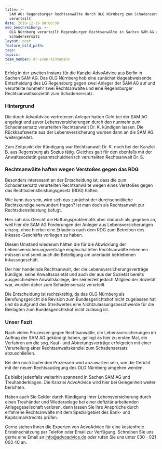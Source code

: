 ```yaml
---
title: >-
  SAM AG: Regensburger Rechtsanwälte durch OLG Nürnberg zum Schadensersatz
  verurteilt
date: 2018-12-19 00:00:00
seo_beschreibung: >-
  OLG Nürnberg verurteilt Regensburger Rechtsanwälte in Sachen SAM AG zum
  Schadensersatz
layout: post
feature_bild_path:
tags:
topics:
team_member: dr-sven-tintemann
---
```


Erfolg in der zweiten Instanz f&uuml;r die Kanzlei AdvoAdvice aus Berlin in Sachen SAM AG. Das OLG N&uuml;rnberg hob eine zun&auml;chst klageabweisende Entscheidung des LG Regensburg gegen zwei Anleger der SAM AG auf und verurteilte nunmehr zwei Rechtsanw&auml;lte und eine Regensburger Rechtsanwaltssoziet&auml;t zum Schadensersatz.&nbsp;

### Hintergrund

Die durch AdvoAdvice vertretenen Anleger hatten Geld bei der SAM AG angelegt und zuvor Lebensversicherungen durch den nunmehr zum Schadensersatz verurteilten Rechtsanwalt Dr. K. k&uuml;ndigen lassen. Die R&uuml;ckkaufswerte aus der Lebensversicherung wurden dann an die SAM AG weitergeleitet.&nbsp;

Zum Zeitpunkt der K&uuml;ndigung war Rechtsanwalt Dr. K. noch bei der Kanzlei B. aus Regensburg als Sozius t&auml;tig. Gleiches galt f&uuml;r den ebenfalls mit der Anwaltssoziet&auml;t gesamtschuldnerisch verurteilten Rechtsanwalt Dr. S.&nbsp;

### Rechtsanw&auml;lte haften wegen Versto&szlig;es gegen das RDG

Besonders interessant an der Entscheidung ist, dass die zum Schadensersatz verurteilten Rechtsanw&auml;lte wegen eines Versto&szlig;es gegen das Rechtsdienstleistungsgesetz (RDG) haften.&nbsp;

Wie kann das sein, wird sich das zun&auml;chst der durchschnittliche Rechtskundige verwundert fragen? Ist man doch als Rechtsanwalt zur Rechtsdienstleistung befugt.&nbsp;

Hier sah das Gericht die Haftungsproblematik aber dadurch als gegeben an, weil hier die SAM AG Forderungen der Anleger aus Lebensversicherungen einzog, ohne hierbei eine Erlaubnis nach dem RDG zum Betreiben des Inkasso-Gesch&auml;fts vorliegen zu haben.&nbsp;

Diesen Umstand wiederum h&auml;tten die f&uuml;r die Abwicklung der Lebensversicherungsvertr&auml;ge eingeschalteten Rechtsanw&auml;lte erkennen m&uuml;ssen und somit auch die Beteiligung am unerlaubt betriebenen Inkassogesch&auml;ft.&nbsp;

Der hier handelnde Rechtsanwalt, der die Lebensversicherungsvertr&auml;ge k&uuml;ndigte, seine Anwaltssoziet&auml;t und auch der aus der Soziet&auml;t bereits ausgeschiedene Anwaltskollege, der seinerzeit jedoch Mitglied der Soziet&auml;t war, wurden daher zum Schadensersatz verurteilt.

Die Entscheidung ist rechtskr&auml;ftig, da das OLG N&uuml;rnberg als Berufungsgericht die Revision zum Bundesgerichtshof nicht zugelassen hat und da aufgrund des Streitwertes eine Nichtzulassungsbeschwerde f&uuml;r die Beklagten zum Bundesgerichtshof nicht zul&auml;ssig ist.&nbsp;

### Unser Fazit&nbsp;

Nach vielen Prozessen gegen Rechtsanw&auml;lte, die Lebensversicherungen im Auftrag der SAM AG gek&uuml;ndigt haben, gelingt es hier zu ersten Mal, ein Verfahren um die sog. Kauf- und Abtretungsvertr&auml;ge erfolgreich mit einer Verurteilung einer Rechtsanwaltskanzlei zum Schadensersatz abzuschlie&szlig;en.&nbsp;

Bei den noch laufenden Prozessen wird abzuwarten sein, wie die Gericht mit der neuen Rechtsauslegung des OLG N&uuml;rnberg umgehen werden.&nbsp;

Es bleibt jedenfalls weiterhin spannend in Sachen SAM AG und Treuh&auml;nderklagen. Die Kanzlei AdvoAdvice wird hier bei Gelegenheit weiter berichten.&nbsp;

Haben auch Sie Gelder durch K&uuml;ndigung Ihrer Lebensversicherung durch einen Treuh&auml;nder und Wiederanlage bei einer defizit&auml;r arbeitenden Anlagegesellschaft verloren, dann lassen Sie Ihre Anspr&uuml;che durch erfahrene Rechtsanw&auml;lte mit dem Spezialgebiet des Bank- und Kapitalmarktrechts pr&uuml;fen.&nbsp;

Gerne stehen Ihnen die Experten von AdvoAdvice f&uuml;r eine kostenfreie Ersteinsch&auml;tzung per Telefon oder Email zur Verf&uuml;gung. Schreiben Sie uns gerne eine Email an info@advoadvice.de oder rufen Sie uns unter 030 - 921 000 40 an.&nbsp;